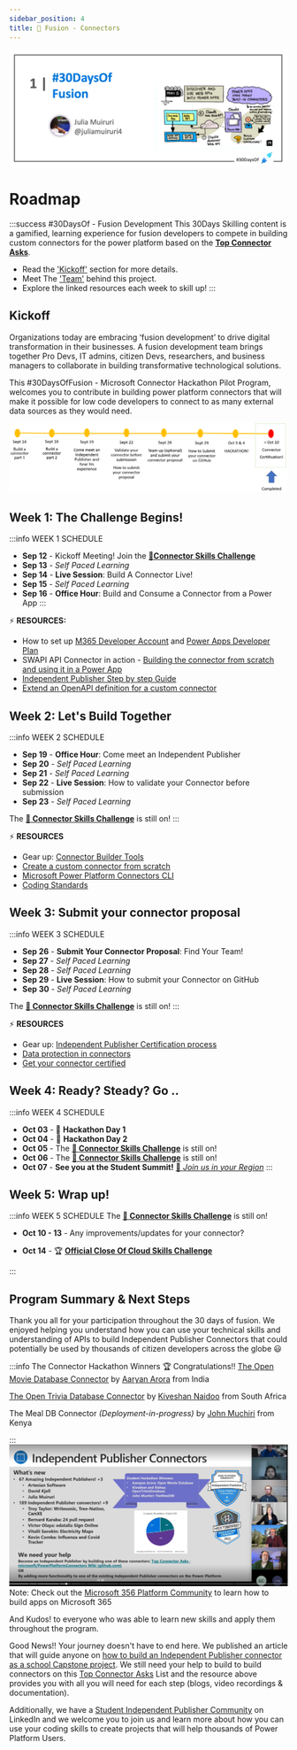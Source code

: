 ```yaml
---
sidebar_position: 4
title: 🔌 Fusion - Connectors
---
```


![Banner Placeholder](./../../static/img/banners/fusion.png) 

# Roadmap

:::success #30DaysOf - Fusion Development
This 30Days Skilling content is a gamified, learning experience for fusion developers to compete in building custom connectors for the power platform based on the [**Top Connector Asks**](https://github.com/microsoft/PowerPlatformConnectors/wiki/Top-Connector-Asks?WT.mc_id=academic-73999-juliamuiruri).

 * Read the ['Kickoff'](#kickoff) section for more details.
 * Meet The ['Team'](#meet-the-team) behind this project.
 * Explore the linked resources each week to skill up!
:::

 
## Kickoff 
Organizations today are embracing ‘fusion development’ to drive digital transformation in their businesses. A fusion development team brings together Pro Devs, IT admins, citizen Devs, researchers, and business managers to collaborate in building transformative technological solutions. 

This #30DaysOfFusion - Microsoft Connector Hackathon Pilot Program, welcomes you to contribute in building power platform connectors that will make it possible for low code developers to connect to as many external data sources as they would need.

![Schedule](../roadmaps/img/fusion-progress.png) 
## Week 1: The Challenge Begins!

:::info WEEK 1 SCHEDULE
 * **Sep 12** - Kickoff Meeting! Join the [**🔌Connector Skills Challenge**](https://aka.ms/ConnectorSkillsChallenge)
 * **Sep 13** - _Self Paced Learning_
 * **Sep 14** - **Live Session**: Build A Connector Live!
 * **Sep 15** - _Self Paced Learning_
 * **Sep 16** - **Office Hour**: Build and Consume a Connector from a Power App
:::

⚡️ **RESOURCES:**

 * How to set up [M365 Developer Account](https://techcommunity.microsoft.com/t5/educator-developer-blog/recap-of-day-2-onboarding-session-30days-of-learning-nigeria/ba-p/3490280?WT.mc_id=academic-0000-juliamuiruri) and [Power Apps Developer Plan](https://techcommunity.microsoft.com/t5/educator-developer-blog/recap-of-day-2-onboarding-session-30days-of-learning-nigeria/ba-p/3490280?WT.mc_id=academic-0000-juliamuiruri)
 * SWAPI API Connector in action - [Building the connector from scratch and using it in a Power App](https://youtu.be/CMCuNYVW4B0)
 * [Independent Publisher Step by step Guide](https://www.youtube.com/watch?v=wGFWZqsxIBQ)
 * [Extend an OpenAPI definition for a custom connector](https://docs.microsoft.com/en-us/connectors/custom-connectors/openapi-extensions?WT.mc_id=academic-73999-juliamuiruri)



## Week 2: Let's Build Together

:::info WEEK 2 SCHEDULE
 * **Sep 19** - **Office Hour**: Come meet an Independent Publisher
 * **Sep 20** - _Self Paced Learning_
 * **Sep 21** - _Self Paced Learning_
 * **Sep 22** - **Live Session**: How to validate your Connector before submission
 * **Sep 23** - _Self Paced Learning_

The [**🔌 Connector Skills Challenge**](https://aka.ms/ConnectorSkillsChallenge) is still on!
:::

⚡️ **RESOURCES** 
* Gear up: [Connector Builder Tools](https://github.com/microsoft/PowerPlatformConnectors/discussions/1416?WT.mc_id=academic-73999-juliamuiruri)
* [Create a custom connector from scratch](https://docs.microsoft.com/en-us/connectors/custom-connectors/define-blank?WT.mc_id=academic-73999-juliamuiruri)
* [Microsoft Power Platform Connectors CLI](https://docs.microsoft.com/en-us/connectors/custom-connectors/paconn-cli?WT.mc_id=academic-73999-juliamuiruri)
* [Coding Standards](https://docs.microsoft.com/en-us/connectors/custom-connectors/coding-standards?WT.mc_id=academic-73999-juliamuiruri)


## Week 3: Submit your connector proposal

:::info WEEK 3 SCHEDULE
 * **Sep 26** - **Submit Your Connector Proposal**: Find Your Team!
 * **Sep 27** - _Self Paced Learning_
 * **Sep 28** - _Self Paced Learning_
 * **Sep 29** - **Live Session**: How to submit your Connector on GitHub
 * **Sep 30** - _Self Paced Learning_

The [**🔌 Connector Skills Challenge**](https://aka.ms/ConnectorSkillsChallenge) is still on!
:::

⚡️ **RESOURCES**
* Gear up: [Independent Publisher Certification process](https://docs.microsoft.com/en-us/connectors/custom-connectors/certification-submission-ip?WT.mc_id=academic-73999-juliamuiruri)
* [Data protection in connectors](https://docs.microsoft.com/en-us/connectors/protection?WT.mc_id=academic-73999-juliamuiruri)
* [Get your connector certified](https://docs.microsoft.com/en-us/connectors/custom-connectors/submit-certification?WT.mc_id=academic-73999-juliamuiruri)

## Week 4: Ready? Steady? Go ..

:::info WEEK 4 SCHEDULE
 * **Oct 03** - 🧰 **Hackathon Day 1**
 * **Oct 04** - 🧰 **Hackathon Day 2**
 * **Oct 05** - The [**🔌 Connector Skills Challenge**](https://aka.ms/ConnectorSkillsChallenge) is still on!
 * **Oct 06** - The [**🔌 Connector Skills Challenge**](https://aka.ms/ConnectorSkillsChallenge) is still on!
 * **Oct 07** - **See you at the Student Summit!** [🎉 _Join us in your Region_](https://lnkd.in/dr2yja8s)
:::


## Week 5: Wrap up! 

:::info WEEK 5 SCHEDULE
The [**🔌 Connector Skills Challenge**](https://aka.ms/ConnectorSkillsChallenge) is still on!
 * **Oct 10 - 13** - Any improvements/updates for your connector?
 
 * **Oct 14** - 🏆 [**Official Close Of Cloud Skills Challenge**](https://aka.ms/ConnectorSkillsChallenge)

:::

## Program Summary & Next Steps

Thank you all for your participation throughout the 30 days of fusion. We enjoyed helping you understand how you can use your technical skills and understanding of APIs to build Independent Publisher Connectors that could potentially be used by thousands of citizen developers across the globe 😃

:::info The Connector Hackathon Winners 🏆 Congratulations!!
[The Open Movie Database Connector](https://learn.microsoft.com/en-us/connectors/omdbip/) by [Aaryan Arora](https://github.com/aaryan2134) from India

[The Open Trivia Database Connector](https://learn.microsoft.com/en-us/connectors/opentriviadbip/?WT.mc_id=academic-73999-juliamuiruri) by [Kiveshan Naidoo](https://github.com/Kiveshan) from South Africa

The Meal DB Connector _(Deployment-in-progress)_ by [John Muchiri](https://github.com/johnmuchiriM) from Kenya

:::
[![Student Hackathon Winners](./img/hackathon-winners.png)](https://youtu.be/9jNdCN3COGE?t=819)
 Note: Check out the [Microsoft 356 Platform Community](https://pnp.github.io/?WT.mc_id=academic-73999-juliamuiruri) to learn how to build apps on Microsoft 365

And Kudos! to everyone who was able to learn new skills and apply them throughout the program.

Good News!! Your journey doesn't have to end here. We published an article that will guide anyone on [how to build an Independent Publisher connector as a school Capstone project](https://techcommunity.microsoft.com/t5/educator-developer-blog/capstone-project-build-an-independent-publisher-connector/ba-p/3655738). We still need your help to build to build connectors on this [Top Connector Asks](https://github.com/microsoft/PowerPlatformConnectors/wiki/Top-Connector-Asks) List and the resource above provides you with all you will need for each step (blogs, video recordings & documentation).

Additionally, we have a [Student Independent Publisher Community](https://www.linkedin.com/groups/9248828/) on LinkedIn and we welcome you to join us and learn more about how you can use your coding skills to create projects that will help thousands of Power Platform Users.